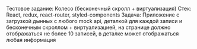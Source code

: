 Тестовое задание: Колесо (бесконечный скролл + виртуализация)
Стек: React, redux, react-router, styled-components
Задача: Приложение с загрузкой дынных с любого mock api, деталкой для каждой записи и бесконечным скроллом + виртуализацией, на странице должно отображаться не более 10 записей, в деталке может отображаться любая информация
